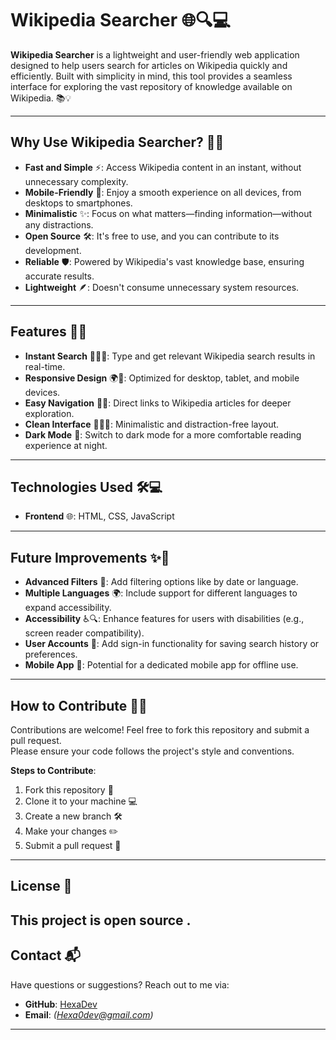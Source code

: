 # Wikipedia Searcher 🌐🔍💻

**Wikipedia Searcher** is a lightweight and user-friendly web application designed to help users search for articles on Wikipedia quickly and efficiently. Built with simplicity in mind, this tool provides a seamless interface for exploring the vast repository of knowledge available on Wikipedia. 📚💡

---

## Why Use Wikipedia Searcher? 🤔💭

- **Fast and Simple** ⚡: Access Wikipedia content in an instant, without unnecessary complexity.  
- **Mobile-Friendly** 📱: Enjoy a smooth experience on all devices, from desktops to smartphones.  
- **Minimalistic** ✨: Focus on what matters—finding information—without any distractions.  
- **Open Source** 🛠️: It's free to use, and you can contribute to its development.  
- **Reliable** 🛡️: Powered by Wikipedia's vast knowledge base, ensuring accurate results.  
- **Lightweight** 🪶: Doesn't consume unnecessary system resources.

---

## Features 🚀✨

- **Instant Search** 🏃‍♂️💨: Type and get relevant Wikipedia search results in real-time.  
- **Responsive Design** 🌍📐: Optimized for desktop, tablet, and mobile devices.  
- **Easy Navigation** 🔗🧭: Direct links to Wikipedia articles for deeper exploration.  
- **Clean Interface** 🎯🧑‍💻: Minimalistic and distraction-free layout.  
- **Dark Mode** 🌙: Switch to dark mode for a more comfortable reading experience at night.  

---

## Technologies Used 🛠️💻

- **Frontend** 🌐: HTML, CSS, JavaScript  

---

## Future Improvements ✨🔧

- **Advanced Filters** 🧮: Add filtering options like by date or language.  
- **Multiple Languages** 🌍: Include support for different languages to expand accessibility.  
- **Accessibility** ♿🔍: Enhance features for users with disabilities (e.g., screen reader compatibility).  
- **User Accounts** 👤: Add sign-in functionality for saving search history or preferences.  
- **Mobile App** 📲: Potential for a dedicated mobile app for offline use.

---

## How to Contribute 🤝💬

Contributions are welcome! Feel free to fork this repository and submit a pull request.  
Please ensure your code follows the project's style and conventions.  

**Steps to Contribute**:  
1. Fork this repository 🍴  
2. Clone it to your machine 💻  
3. Create a new branch 🛠️  
4. Make your changes ✏️  
5. Submit a pull request 🔀  

---

## License 📜

This project is open source .
---

## Contact 📬

Have questions or suggestions? Reach out to me via:  
- **GitHub**: [HexaDev](https://github.com/HexaDev-De)  
- **Email**: *(Hexa0dev@gmail.com)*  

---
